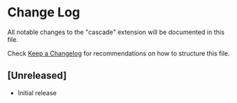 # Change Log

All notable changes to the "cascade" extension will be documented in this file.

Check [Keep a Changelog](http://keepachangelog.com/) for recommendations on how to structure this file.

## [Unreleased]

- Initial release

